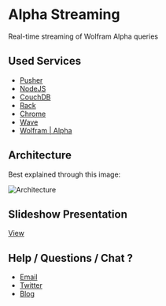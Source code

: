 # Alpha Streaming

Real-time streaming of Wolfram Alpha queries

## Used Services

  * [Pusher](http://pusherapp.com)
  * [NodeJS](http://nodejs.org)
  * [CouchDB](http://couchdb.apache.org)
  * [Rack](http://rack.rubyforge.org)
  * [Chrome](http://code.google.com/chrome/extensions)
  * [Wave](http://code.google.com/apis/wave)
  * [Wolfram | Alpha](http://wolframalpha.com)

## Architecture

Best explained through this image:

![Architecture](http://cl.ly/26d8a11ea0d823156c18/content)

## Slideshow Presentation

[View](http://www.slideshare.net/gmaster1440/alpha-streaming-realtime)

## Help / Questions / Chat ?

  * [Email](mailto:phunny.phacts@gmail.com)
  * [Twitter](http://twitter.com/pheuter)
  * [Blog](http://markfayngersh.com)